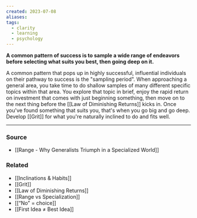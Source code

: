 ```yaml
---
created: 2023-07-08
aliases: 
tags:
  - clarity
  - learning
  - psychology
---
```

**A common pattern of success is to sample a wide range of endeavors before selecting what suits you best, then going deep on it.**

A common pattern that pops up in highly successful, influential individuals on their pathway to success is the "sampling period". When approaching a general area, you take time to do shallow samples of many different specific topics within that area. You explore that topic in brief, enjoy the rapid return on investment that comes with just beginning something, then move on to the next thing before the [[Law of Diminishing Returns]] kicks in. Once you've found something that suits you, that's when you go big and go deep. Develop [[Grit]] for what you're naturally inclined to do and fits well.

---

### Source
- [[Range - Why Generalists Triumph in a Specialized World]]

### Related
- [[Inclinations & Habits]]
- [[Grit]]
- [[Law of Diminishing Returns]]
- [[Range vs Specialization]]
- [[“No” = choice]]
- [[First Idea ≠ Best Idea]]